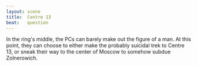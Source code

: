 ```yaml
---
layout: scene
title:  Centre 13
beat:   question
---
```



In the ring's middle, the PCs can barely make out the figure of a man.
At this point, they can choose to either make the probably suicidal trek to Centre 13,
or sneak their way to the center of Moscow to somehow subdue Zolnerowich.



















